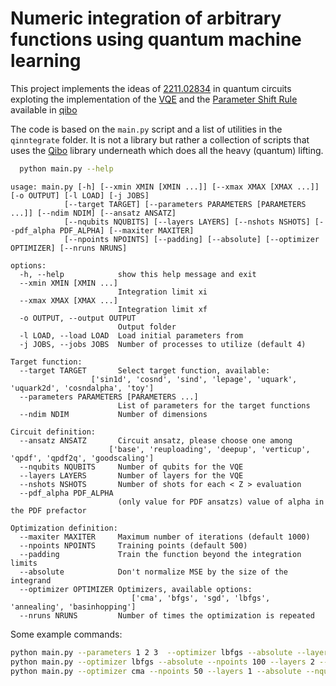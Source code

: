 # Numeric integration of arbitrary functions using quantum machine learning

This project implements the ideas of [2211.02834](https://arxiv.org/abs/2211.02834)
in quantum circuits exploting the implementation of the [VQE](https://qibo.science/qibo/stable/code-examples/advancedexamples.html#how-to-write-a-vqe)
and the [Parameter Shift Rule](https://qibo.science/tutorials/parameter_shift_rule) available in [qibo](qibo.science)

The code is based on the `main.py` script and a list of utilities in the `qinntegrate` folder.
It is not a library but rather a collection of scripts that uses the [Qibo](https://github.com/qiboteam/qibo) library underneath which does all the heavy (quantum) lifting.

```bash
  python main.py --help
```

```
usage: main.py [-h] [--xmin XMIN [XMIN ...]] [--xmax XMAX [XMAX ...]] [-o OUTPUT] [-l LOAD] [-j JOBS]
            [--target TARGET] [--parameters PARAMETERS [PARAMETERS ...]] [--ndim NDIM] [--ansatz ANSATZ]
            [--nqubits NQUBITS] [--layers LAYERS] [--nshots NSHOTS] [--pdf_alpha PDF_ALPHA] [--maxiter MAXITER]
            [--npoints NPOINTS] [--padding] [--absolute] [--optimizer OPTIMIZER] [--nruns NRUNS]

options:
  -h, --help            show this help message and exit
  --xmin XMIN [XMIN ...]
                        Integration limit xi
  --xmax XMAX [XMAX ...]
                        Integration limit xf
  -o OUTPUT, --output OUTPUT
                        Output folder
  -l LOAD, --load LOAD  Load initial parameters from
  -j JOBS, --jobs JOBS  Number of processes to utilize (default 4)

Target function:
  --target TARGET       Select target function, available:
                  ['sin1d', 'cosnd', 'sind', 'lepage', 'uquark', 'uquark2d', 'cosndalpha', 'toy']
  --parameters PARAMETERS [PARAMETERS ...]
                        List of parameters for the target functions
  --ndim NDIM           Number of dimensions

Circuit definition:
  --ansatz ANSATZ       Circuit ansatz, please choose one among
                      ['base', 'reuploading', 'deepup', 'verticup', 'qpdf', 'qpdf2q', 'goodscaling']
  --nqubits NQUBITS     Number of qubits for the VQE
  --layers LAYERS       Number of layers for the VQE
  --nshots NSHOTS       Number of shots for each < Z > evaluation
  --pdf_alpha PDF_ALPHA
                        (only value for PDF ansatzs) value of alpha in the PDF prefactor

Optimization definition:
  --maxiter MAXITER     Maximum number of iterations (default 1000)
  --npoints NPOINTS     Training points (default 500)
  --padding             Train the function beyond the integration limits
  --absolute            Don't normalize MSE by the size of the integrand
  --optimizer OPTIMIZER Optimizers, available options:
                           ['cma', 'bfgs', 'sgd', 'lbfgs', 'annealing', 'basinhopping']
  --nruns NRUNS         Number of times the optimization is repeated

```

Some example commands:

```bash
python main.py --parameters 1 2 3  --optimizer lbfgs --absolute --layers 2 --nqubits 2 -j 18 --ndim 4 --target toy --ansatz goodscaling --maxiter 200 -o output_folder
python main.py --optimizer lbfgs --absolute --npoints 100 --layers 2 --nqubits 2 --ndim 4 --target cosnd --ansatz goodscaling -j 16
python main.py --optimizer cma --npoints 50 --layers 1 --absolute --nqubits 1 --ndim 1 --nshots 1000 --target sin1d --ansatz deepup -j 8
```
